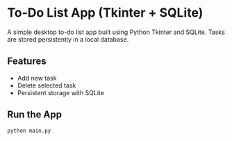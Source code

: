 # To-Do List App (Tkinter + SQLite)

A simple desktop to-do list app built using Python Tkinter and SQLite. Tasks are stored persistently in a local database.

## Features
- Add new task
- Delete selected task
- Persistent storage with SQLite

## Run the App
```bash
python main.py
